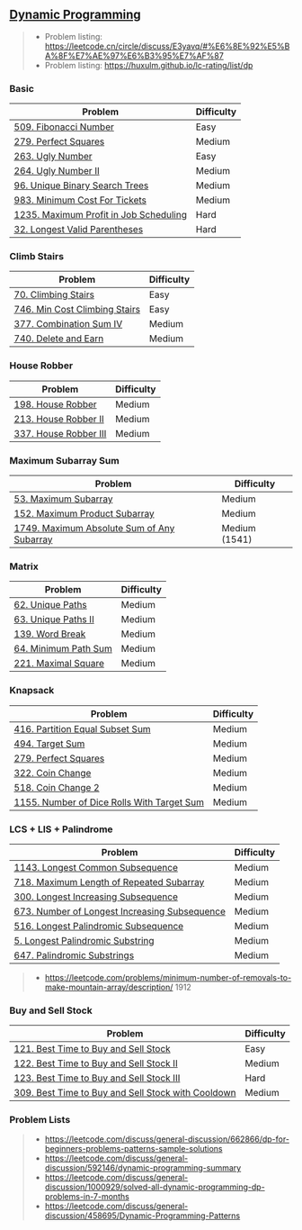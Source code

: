 ## [Dynamic Programming](../topics/dynamic-programming.md)

> * Problem listing: https://leetcode.cn/circle/discuss/E3yavq/#%E6%8E%92%E5%BA%8F%E7%AE%97%E6%B3%95%E7%AF%87
> * Problem listing: https://huxulm.github.io/lc-rating/list/dp 

### Basic
| Problem          | Difficulty |
|------------------|------------|
|[509. Fibonacci Number](../leetcode/509.fibonacci-number.md)|Easy|
|[279. Perfect Squares](../leetcode/279.perfect-squares.md)|Medium|
|[263. Ugly Number](../leetcode/263.ugly-number.md)|Easy|
|[264. Ugly Number II](../leetcode/264.ugly-number-ii.md)|Medium|
|[96. Unique Binary Search Trees](../leetcode/96.unique-binary-search-trees.md)|Medium|
|[983. Minimum Cost For Tickets](../leetcode/983.minimum-cost-for-tickets.md)|Medium|
|[1235. Maximum Profit in Job Scheduling](../leetcode/1235.maximum-profit-in-job-scheduling.md)|Hard|
|[32. Longest Valid Parentheses](../leetcode/32.longest-valid-parentheses.md)|Hard|

### Climb Stairs
| Problem          | Difficulty |
|------------------|------------|
|[70. Climbing Stairs](../leetcode/70.climbing-stairs.md)|Easy|
|[746. Min Cost Climbing Stairs](../leetcode/746.min-cost-climbing-stairs.md)|Easy|
|[377. Combination Sum IV](../leetcode/377.combination-sum-iv.md)|Medium|
|[740. Delete and Earn](../leetcode/740.delete-and-earn.md)|Medium|

### House Robber
| Problem          | Difficulty |
|------------------|------------|
|[198. House Robber](../leetcode/198.house-robber.md)|Medium|
|[213. House Robber II](../leetcode/213.house-robber-ii.md)|Medium|
|[337. House Robber III](../leetcode/337.house-robber-iii.md)|Medium|

### Maximum Subarray Sum
| Problem          | Difficulty |
|------------------|------------|
|[53. Maximum Subarray](../leetcode/53.maximum-subarray.md)|Medium|
|[152. Maximum Product Subarray](../leetcode/152.maximum-product-subarray.md)|Medium|
|[1749. Maximum Absolute Sum of Any Subarray](../leetcode/1749.maximum-absolute-sum-of-any-subarray.md)|Medium (1541)|

### Matrix
| Problem          | Difficulty |
|------------------|------------|
|[62. Unique Paths](../leetcode/62.unique-paths.md)|Medium|
|[63. Unique Paths II](../leetcode/63.unique-paths.ii.md)|Medium|
|[139. Word Break](../leetcode/139.word-break.md)|Medium|
|[64. Minimum Path Sum](../leetcode/64.minimum-path-sum.md)|Medium|
|[221. Maximal Square](../leetcode/221.maximal-square.md)                                               | Medium     | DP, `dp[i][j] = min(↑,←,↖)+1`. |

### Knapsack
| Problem          | Difficulty |
|------------------|------------|
|[416. Partition Equal Subset Sum](../leetcode/416.partition-equal-subset-sum.md)|Medium|
|[494. Target Sum](../leetcode/494.target-sum.md)|Medium|
|[279. Perfect Squares](../leetcode/279.perfect-squares.md)|Medium|
|[322. Coin Change](../leetcode/322.coin-change.md)|Medium|
|[518. Coin Change 2](../leetcode/518.coin-change-ii.md)|Medium|
|[1155. Number of Dice Rolls With Target Sum](../leetcode/1155.number-of-dice-rolls-with-target-sum.md)|Medium|

### LCS + LIS + Palindrome
| Problem          | Difficulty |
|------------------|------------|
|[1143. Longest Common Subsequence](../topics/dynamic-programming.md#longest-common-subsequence-problem)|Medium|
|[718. Maximum Length of Repeated Subarray](../leetcode/718.maximum-length-of-repeated-subarray.md)|Medium|
|[300. Longest Increasing Subsequence](../leetcode/300.longest-increasing-subsequence.md)|Medium|
|[673. Number of Longest Increasing Subsequence](../leetcode/673.number-of-longest-increasing-subsequence.md)|Medium|
|[516. Longest Palindromic Subsequence](../leetcode/516.longest-palindromic-subsequence.md)|Medium|
|[5. Longest Palindromic Substring](../leetcode/5.longest-palindromic-substring.md)|Medium|
|[647. Palindromic Substrings](../leetcode/647.palindromic-substrings.md)|Medium|

> * https://leetcode.com/problems/minimum-number-of-removals-to-make-mountain-array/description/ 1912

### Buy and Sell Stock
| Problem          | Difficulty |
|------------------|------------|
|[121. Best Time to Buy and Sell Stock](../leetcode/121.best-time-to-buy-and-sell-stock.md)|Easy|
|[122. Best Time to Buy and Sell Stock II](../leetcode/122.best-time-to-buy-and-sell-stock-ii.md)|Medium|
|[123. Best Time to Buy and Sell Stock III](../leetcode/123.best-time-to-buy-and-sell-stock-iii.md)|Hard|
|[309. Best Time to Buy and Sell Stock with Cooldown](../leetcode/309.best-time-to-buy-and-sell-stock-with-cooldown.md)|Medium|

### Problem Lists
> * https://leetcode.com/discuss/general-discussion/662866/dp-for-beginners-problems-patterns-sample-solutions
> * https://leetcode.com/discuss/general-discussion/592146/dynamic-programming-summary
> * https://leetcode.com/discuss/general-discussion/1000929/solved-all-dynamic-programming-dp-problems-in-7-months
> * https://leetcode.com/discuss/general-discussion/458695/Dynamic-Programming-Patterns
